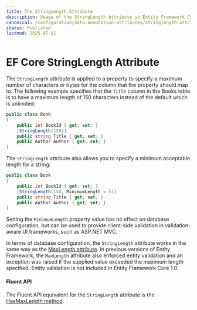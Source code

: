 ```yaml
---
title: The StringLength Attribute
description: Usage of the StringLength Attribute in Entity Framework Core
canonical: /configuration/data-annotation-attributes/stringlength-attribute
status: Published
lastmod: 2025-07-11
---
```


# EF Core StringLength Attribute

The `StringLength` attribute is applied to a property to specify a maximum number of characters or bytes for the column that the property should map to. The following example specifies that the `Title` column in the Books table is to have a maximum length of 150 characters instead of the default which is unlimited:

```csharp
public class Book
{
    public int BookId { get; set; }
    [StringLength(150)]
    public string Title { get; set; }
    public Author Author { get; set; }
}
```
The `StringLength` attribute also allows you to specify a minimum acceptable length for a string:
```csharp
public class Book
{
    public int BookId { get; set; }
    [StringLength(150, MinimumLength = 5)]
    public string Title { get; set; }
    public Author Author { get; set; }
}
```
Setting the `MinimumLength` property value has no effect on database configuration, but can be used to provide client-side validation in validation-aware UI frameworks, such as ASP.NET MVC.

In terms of database configuration, the `StringLength` attribute works in the same way as the [MaxLength attribute](/configuration/data-annotation-attributes/maxlength-attribute). In previous versions of Entity Framework, the `MaxLength` attribute also enforced entity validation and an exception was raised if the supplied value exceeded the maximum length specified. Entity validation is not included in Entity Framework Core 1.0.

#### Fluent API
The Fluent API equivalent for the `StringLength` attribute is the [HasMaxLength method](/configuration/fluent-api/hasmaxlength-method).
